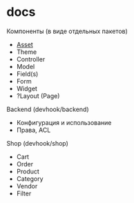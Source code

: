 docs
====

Компоненты (в виде отдельных пакетов)

- [Asset](Asset.md)
- Theme
- Controller
- Model
- Field(s)
- Form
- Widget
- ?Layout (Page)

Backend (devhook/backend)

- Конфигурация и использование
- Права, ACL

Shop (devhook/shop)

- Cart
- Order
- Product
- Category
- Vendor
- Filter
